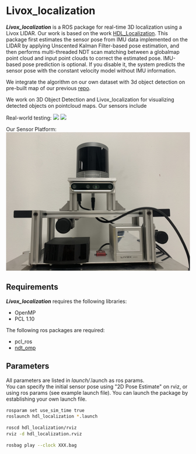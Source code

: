 # Livox_localization

***Livox_localization*** is a ROS package for real-time 3D localization using a Livox LIDAR. Our work is based on the work [HDL_Localization](https://github.com/koide3/hdl_localization). This package first estimates the sensor pose from IMU data implemented on the LIDAR by applying Unscented Kalman Filter-based pose estimation, and then performs multi-threaded NDT scan matching between a globalmap point cloud and input point clouds to correct the estimated pose. IMU-based pose prediction is optional. If you disable it, the system predicts the sensor pose with the constant velocity model without IMU information.

We integrate the algorithm on our own dataset with 3d object detection on pre-built map of our previous [repo](https://github.com/yiyihan/Map_Render). 

We work on 3D Object Detection and Livox_localization for visualizing detected objects on pointcloud maps. Our sensors include

Real-world testing:
![](pic/demo1.gif)
![](pic/demo2.gif)

Our Sensor Platform:
![](pic/Image.jpeg)

## Requirements
***Livox_localization*** requires the following libraries:
- OpenMP
- PCL 1.10

The following ros packages are required:
- pcl_ros
- <a href="https://github.com/koide3/ndt_omp">ndt_omp</a>

## Parameters
All parameters are listed in *launch/*.launch as ros params.<br>
You can specify the initial sensor pose using "2D Pose Estimate" on rviz, or using ros params (see example launch file).
You can launch the package by establishing your own launch file.


```bash
rosparam set use_sim_time true
roslaunch hdl_localization *.launch
```

```bash
roscd hdl_localization/rviz
rviz -d hdl_localization.rviz
```

```bash
rosbag play --clock XXX.bag
```


